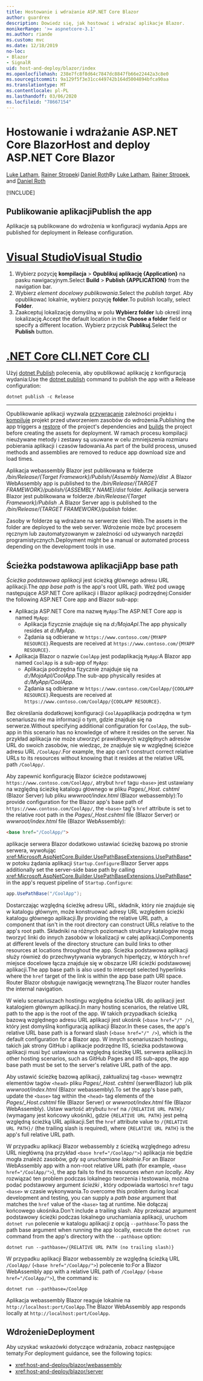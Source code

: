 ```yaml
---
title: Hostowanie i wdrażanie ASP.NET Core Blazor
author: guardrex
description: Dowiedz się, jak hostować i wdrażać aplikacje Blazor.
monikerRange: '>= aspnetcore-3.1'
ms.author: riande
ms.custom: mvc
ms.date: 12/18/2019
no-loc:
- Blazor
- SignalR
uid: host-and-deploy/blazor/index
ms.openlocfilehash: 238e7fc8f8d64c7847dc8847fb66e22442a3c8e0
ms.sourcegitcommit: 9a129f5f3e31cc449742b164d5004894bfca90aa
ms.translationtype: MT
ms.contentlocale: pl-PL
ms.lasthandoff: 03/06/2020
ms.locfileid: "78667154"
---
```

# <a name="host-and-deploy-aspnet-core-blazor"></a><span data-ttu-id="d6b81-103">Hostowanie i wdrażanie ASP.NET Core Blazor</span><span class="sxs-lookup"><span data-stu-id="d6b81-103">Host and deploy ASP.NET Core Blazor</span></span>

<span data-ttu-id="d6b81-104">[Luke Latham](https://github.com/guardrex), [Rainer Stropek](https://www.timecockpit.com)i [Daniel Roth](https://github.com/danroth27)</span><span class="sxs-lookup"><span data-stu-id="d6b81-104">By [Luke Latham](https://github.com/guardrex), [Rainer Stropek](https://www.timecockpit.com), and [Daniel Roth](https://github.com/danroth27)</span></span>

[!INCLUDE[](~/includes/blazorwasm-preview-notice.md)]

## <a name="publish-the-app"></a><span data-ttu-id="d6b81-105">Publikowanie aplikacji</span><span class="sxs-lookup"><span data-stu-id="d6b81-105">Publish the app</span></span>

<span data-ttu-id="d6b81-106">Aplikacje są publikowane do wdrożenia w konfiguracji wydania.</span><span class="sxs-lookup"><span data-stu-id="d6b81-106">Apps are published for deployment in Release configuration.</span></span>

# <a name="visual-studio"></a>[<span data-ttu-id="d6b81-107">Visual Studio</span><span class="sxs-lookup"><span data-stu-id="d6b81-107">Visual Studio</span></span>](#tab/visual-studio)

1. <span data-ttu-id="d6b81-108">Wybierz pozycję **kompilacja** > **Opublikuj aplikację {Application}** na pasku nawigacyjnym.</span><span class="sxs-lookup"><span data-stu-id="d6b81-108">Select **Build** > **Publish {APPLICATION}** from the navigation bar.</span></span>
1. <span data-ttu-id="d6b81-109">Wybierz *element docelowy publikowania*.</span><span class="sxs-lookup"><span data-stu-id="d6b81-109">Select the *publish target*.</span></span> <span data-ttu-id="d6b81-110">Aby opublikować lokalnie, wybierz pozycję **folder**.</span><span class="sxs-lookup"><span data-stu-id="d6b81-110">To publish locally, select **Folder**.</span></span>
1. <span data-ttu-id="d6b81-111">Zaakceptuj lokalizację domyślną w polu **Wybierz folder** lub określ inną lokalizację.</span><span class="sxs-lookup"><span data-stu-id="d6b81-111">Accept the default location in the **Choose a folder** field or specify a different location.</span></span> <span data-ttu-id="d6b81-112">Wybierz przycisk **Publikuj**.</span><span class="sxs-lookup"><span data-stu-id="d6b81-112">Select the **Publish** button.</span></span>

# <a name="net-core-cli"></a>[<span data-ttu-id="d6b81-113">.NET Core CLI</span><span class="sxs-lookup"><span data-stu-id="d6b81-113">.NET Core CLI</span></span>](#tab/netcore-cli)

<span data-ttu-id="d6b81-114">Użyj [dotnet Publish](/dotnet/core/tools/dotnet-publish) polecenia, aby opublikować aplikację z konfiguracją wydania:</span><span class="sxs-lookup"><span data-stu-id="d6b81-114">Use the [dotnet publish](/dotnet/core/tools/dotnet-publish) command to publish the app with a Release configuration:</span></span>

```dotnetcli
dotnet publish -c Release
```

---

<span data-ttu-id="d6b81-115">Opublikowanie aplikacji wyzwala [przywracanie](/dotnet/core/tools/dotnet-restore) zależności projektu i [kompiluje](/dotnet/core/tools/dotnet-build) projekt przed utworzeniem zasobów do wdrożenia.</span><span class="sxs-lookup"><span data-stu-id="d6b81-115">Publishing the app triggers a [restore](/dotnet/core/tools/dotnet-restore) of the project's dependencies and [builds](/dotnet/core/tools/dotnet-build) the project before creating the assets for deployment.</span></span> <span data-ttu-id="d6b81-116">W ramach procesu kompilacji nieużywane metody i zestawy są usuwane w celu zmniejszenia rozmiaru pobierania aplikacji i czasów ładowania.</span><span class="sxs-lookup"><span data-stu-id="d6b81-116">As part of the build process, unused methods and assemblies are removed to reduce app download size and load times.</span></span>

<span data-ttu-id="d6b81-117">Aplikacja webassembly Blazor jest publikowana w folderze */bin/Release/{Target Framework}/Publish/{Assembly Name}/dist* .</span><span class="sxs-lookup"><span data-stu-id="d6b81-117">A Blazor WebAssembly app is published to the */bin/Release/{TARGET FRAMEWORK}/publish/{ASSEMBLY NAME}/dist* folder.</span></span> <span data-ttu-id="d6b81-118">Aplikacja serwera Blazor jest publikowana w folderze */bin/Release/{Target Framework}/Publish* .</span><span class="sxs-lookup"><span data-stu-id="d6b81-118">A Blazor Server app is published to the */bin/Release/{TARGET FRAMEWORK}/publish* folder.</span></span>

<span data-ttu-id="d6b81-119">Zasoby w folderze są wdrażane na serwerze sieci Web.</span><span class="sxs-lookup"><span data-stu-id="d6b81-119">The assets in the folder are deployed to the web server.</span></span> <span data-ttu-id="d6b81-120">Wdrożenie może być procesem ręcznym lub zautomatyzowanym w zależności od używanych narzędzi programistycznych.</span><span class="sxs-lookup"><span data-stu-id="d6b81-120">Deployment might be a manual or automated process depending on the development tools in use.</span></span>

## <a name="app-base-path"></a><span data-ttu-id="d6b81-121">Ścieżka podstawowa aplikacji</span><span class="sxs-lookup"><span data-stu-id="d6b81-121">App base path</span></span>

<span data-ttu-id="d6b81-122">*Ścieżka podstawowa aplikacji* jest ścieżką głównego adresu URL aplikacji.</span><span class="sxs-lookup"><span data-stu-id="d6b81-122">The *app base path* is the app's root URL path.</span></span> <span data-ttu-id="d6b81-123">Weź pod uwagę następujące ASP.NET Core aplikacji i Blazor aplikacji podrzędnej:</span><span class="sxs-lookup"><span data-stu-id="d6b81-123">Consider the following ASP.NET Core app and Blazor sub-app:</span></span>

* <span data-ttu-id="d6b81-124">Aplikacja ASP.NET Core ma nazwę `MyApp`:</span><span class="sxs-lookup"><span data-stu-id="d6b81-124">The ASP.NET Core app is named `MyApp`:</span></span>
  * <span data-ttu-id="d6b81-125">Aplikacja fizycznie znajduje się na *d:/MojaApl*.</span><span class="sxs-lookup"><span data-stu-id="d6b81-125">The app physically resides at *d:/MyApp*.</span></span>
  * <span data-ttu-id="d6b81-126">Żądania są odbierane w `https://www.contoso.com/{MYAPP RESOURCE}`.</span><span class="sxs-lookup"><span data-stu-id="d6b81-126">Requests are received at `https://www.contoso.com/{MYAPP RESOURCE}`.</span></span>
* <span data-ttu-id="d6b81-127">Aplikacja Blazor o nazwie `CoolApp` jest podaplikacją `MyApp`:</span><span class="sxs-lookup"><span data-stu-id="d6b81-127">A Blazor app named `CoolApp` is a sub-app of `MyApp`:</span></span>
  * <span data-ttu-id="d6b81-128">Aplikacja podrzędna fizycznie znajduje się na *d:/MojaApl/CoolApp*.</span><span class="sxs-lookup"><span data-stu-id="d6b81-128">The sub-app physically resides at *d:/MyApp/CoolApp*.</span></span>
  * <span data-ttu-id="d6b81-129">Żądania są odbierane w `https://www.contoso.com/CoolApp/{COOLAPP RESOURCE}`.</span><span class="sxs-lookup"><span data-stu-id="d6b81-129">Requests are received at `https://www.contoso.com/CoolApp/{COOLAPP RESOURCE}`.</span></span>

<span data-ttu-id="d6b81-130">Bez określania dodatkowej konfiguracji `CoolApp`aplikacja podrzędna w tym scenariuszu nie ma informacji o tym, gdzie znajduje się na serwerze.</span><span class="sxs-lookup"><span data-stu-id="d6b81-130">Without specifying additional configuration for `CoolApp`, the sub-app in this scenario has no knowledge of where it resides on the server.</span></span> <span data-ttu-id="d6b81-131">Na przykład aplikacja nie może utworzyć prawidłowych względnych adresów URL do swoich zasobów, nie wiedząc, że znajduje się w względnej ścieżce adresu URL `/CoolApp/`.</span><span class="sxs-lookup"><span data-stu-id="d6b81-131">For example, the app can't construct correct relative URLs to its resources without knowing that it resides at the relative URL path `/CoolApp/`.</span></span>

<span data-ttu-id="d6b81-132">Aby zapewnić konfigurację Blazor ścieżce podstawowej `https://www.contoso.com/CoolApp/`, atrybut `href` tagu `<base>` jest ustawiany na względną ścieżkę katalogu głównego w pliku *Pages/_Host. cshtml* (Blazor Server) lub pliku *wwwroot/index.html* (Blazor webassembly):</span><span class="sxs-lookup"><span data-stu-id="d6b81-132">To provide configuration for the Blazor app's base path of `https://www.contoso.com/CoolApp/`, the `<base>` tag's `href` attribute is set to the relative root path in the *Pages/_Host.cshtml* file (Blazor Server) or *wwwroot/index.html* file (Blazor WebAssembly):</span></span>

```html
<base href="/CoolApp/">
```

<span data-ttu-id="d6b81-133">aplikacje serwera Blazor dodatkowo ustawiać ścieżkę bazową po stronie serwera, wywołując <xref:Microsoft.AspNetCore.Builder.UsePathBaseExtensions.UsePathBase*> w potoku żądania aplikacji `Startup.Configure`:</span><span class="sxs-lookup"><span data-stu-id="d6b81-133">Blazor Server apps additionally set the server-side base path by calling <xref:Microsoft.AspNetCore.Builder.UsePathBaseExtensions.UsePathBase*> in the app's request pipeline of `Startup.Configure`:</span></span>

```csharp
app.UsePathBase("/CoolApp");
```

<span data-ttu-id="d6b81-134">Dostarczając względną ścieżkę adresu URL, składnik, który nie znajduje się w katalogu głównym, może konstruować adresy URL względem ścieżki katalogu głównego aplikacji.</span><span class="sxs-lookup"><span data-stu-id="d6b81-134">By providing the relative URL path, a component that isn't in the root directory can construct URLs relative to the app's root path.</span></span> <span data-ttu-id="d6b81-135">Składniki na różnych poziomach struktury katalogów mogą tworzyć linki do innych zasobów w lokalizacji w całej aplikacji.</span><span class="sxs-lookup"><span data-stu-id="d6b81-135">Components at different levels of the directory structure can build links to other resources at locations throughout the app.</span></span> <span data-ttu-id="d6b81-136">Ścieżka podstawowa aplikacji służy również do przechwytywania wybranych hiperłączy, w których `href` miejsce docelowe łącza znajduje się w obszarze URI ścieżki podstawowej aplikacji.</span><span class="sxs-lookup"><span data-stu-id="d6b81-136">The app base path is also used to intercept selected hyperlinks where the `href` target of the link is within the app base path URI space.</span></span> <span data-ttu-id="d6b81-137">Router Blazor obsługuje nawigację wewnętrzną.</span><span class="sxs-lookup"><span data-stu-id="d6b81-137">The Blazor router handles the internal navigation.</span></span>

<span data-ttu-id="d6b81-138">W wielu scenariuszach hostingu względna ścieżka URL do aplikacji jest katalogiem głównym aplikacji.</span><span class="sxs-lookup"><span data-stu-id="d6b81-138">In many hosting scenarios, the relative URL path to the app is the root of the app.</span></span> <span data-ttu-id="d6b81-139">W takich przypadkach ścieżką bazową względnego adresu URL aplikacji jest ukośnik (`<base href="/" />`), który jest domyślną konfiguracją aplikacji Blazor.</span><span class="sxs-lookup"><span data-stu-id="d6b81-139">In these cases, the app's relative URL base path is a forward slash (`<base href="/" />`), which is the default configuration for a Blazor app.</span></span> <span data-ttu-id="d6b81-140">W innych scenariuszach hostingu, takich jak strony GitHub i aplikacje podrzędne IIS, ścieżka podstawowa aplikacji musi być ustawiona na względną ścieżkę URL serwera aplikacji.</span><span class="sxs-lookup"><span data-stu-id="d6b81-140">In other hosting scenarios, such as GitHub Pages and IIS sub-apps, the app base path must be set to the server's relative URL path of the app.</span></span>

<span data-ttu-id="d6b81-141">Aby ustawić ścieżkę bazową aplikacji, zaktualizuj tag `<base>` wewnątrz elementów tagów `<head>` pliku *Pages/_Host. cshtml* (serwerBlazor) lub plik *wwwroot/index.html* (Blazor webassembly).</span><span class="sxs-lookup"><span data-stu-id="d6b81-141">To set the app's base path, update the `<base>` tag within the `<head>` tag elements of the *Pages/_Host.cshtml* file (Blazor Server) or *wwwroot/index.html* file (Blazor WebAssembly).</span></span> <span data-ttu-id="d6b81-142">Ustaw wartość atrybutu `href` na `/{RELATIVE URL PATH}/` (wymagany jest końcowy ukośnik), gdzie `{RELATIVE URL PATH}` jest pełną względną ścieżką URL aplikacji.</span><span class="sxs-lookup"><span data-stu-id="d6b81-142">Set the `href` attribute value to `/{RELATIVE URL PATH}/` (the trailing slash is required), where `{RELATIVE URL PATH}` is the app's full relative URL path.</span></span>

<span data-ttu-id="d6b81-143">W przypadku aplikacji Blazor webassembly z ścieżką względnego adresu URL niegłówną (na przykład `<base href="/CoolApp/">`) aplikacja nie będzie mogła znaleźć zasobów, *gdy są uruchamiane lokalnie*.</span><span class="sxs-lookup"><span data-stu-id="d6b81-143">For an Blazor WebAssembly app with a non-root relative URL path (for example, `<base href="/CoolApp/">`), the app fails to find its resources *when run locally*.</span></span> <span data-ttu-id="d6b81-144">Aby rozwiązać ten problem podczas lokalnego tworzenia i testowania, można podać podstawowy argument *ścieżki* , który odpowiada wartości `href` tagu `<base>` w czasie wykonywania.</span><span class="sxs-lookup"><span data-stu-id="d6b81-144">To overcome this problem during local development and testing, you can supply a *path base* argument that matches the `href` value of the `<base>` tag at runtime.</span></span> <span data-ttu-id="d6b81-145">Nie dołączaj końcowego ukośnika.</span><span class="sxs-lookup"><span data-stu-id="d6b81-145">Don't include a trailing slash.</span></span> <span data-ttu-id="d6b81-146">Aby przekazać argument podstawowy ścieżki podczas lokalnego uruchamiania aplikacji, uruchom `dotnet run` polecenie w katalogu aplikacji z opcją `--pathbase`:</span><span class="sxs-lookup"><span data-stu-id="d6b81-146">To pass the path base argument when running the app locally, execute the `dotnet run` command from the app's directory with the `--pathbase` option:</span></span>

```dotnetcli
dotnet run --pathbase=/{RELATIVE URL PATH (no trailing slash)}
```

<span data-ttu-id="d6b81-147">W przypadku aplikacji Blazor webassembly ze względną ścieżką URL `/CoolApp/` (`<base href="/CoolApp/">`) polecenie to:</span><span class="sxs-lookup"><span data-stu-id="d6b81-147">For a Blazor WebAssembly app with a relative URL path of `/CoolApp/` (`<base href="/CoolApp/">`), the command is:</span></span>

```dotnetcli
dotnet run --pathbase=/CoolApp
```

<span data-ttu-id="d6b81-148">Aplikacja webassembly Blazor reaguje lokalnie na `http://localhost:port/CoolApp`.</span><span class="sxs-lookup"><span data-stu-id="d6b81-148">The Blazor WebAssembly app responds locally at `http://localhost:port/CoolApp`.</span></span>

## <a name="deployment"></a><span data-ttu-id="d6b81-149">Wdrożenie</span><span class="sxs-lookup"><span data-stu-id="d6b81-149">Deployment</span></span>

<span data-ttu-id="d6b81-150">Aby uzyskać wskazówki dotyczące wdrażania, zobacz następujące tematy:</span><span class="sxs-lookup"><span data-stu-id="d6b81-150">For deployment guidance, see the following topics:</span></span>

* <xref:host-and-deploy/blazor/webassembly>
* <xref:host-and-deploy/blazor/server>
